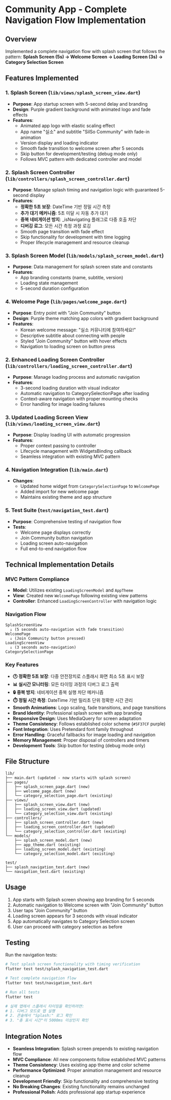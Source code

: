 # Community App - Complete Navigation Flow Implementation

## Overview
Implemented a complete navigation flow with splash screen that follows the pattern:
**Splash Screen (5s) → Welcome Screen → Loading Screen (3s) → Category Selection Screen**

## Features Implemented

### 1. Splash Screen (`lib/views/splash_screen_view.dart`)
- **Purpose**: App startup screen with 5-second delay and branding
- **Design**: Purple gradient background with animated logo and fade effects
- **Features**:
  - Animated app logo with elastic scaling effect
  - App name "실소" and subtitle "SilSo Community" with fade-in animation
  - Version display and loading indicator
  - Smooth fade transition to welcome screen after 5 seconds
  - Skip button for development/testing (debug mode only)
  - Follows MVC pattern with dedicated controller and model

### 2. Splash Screen Controller (`lib/controllers/splash_screen_controller.dart`)
- **Purpose**: Manage splash timing and navigation logic with guaranteed 5-second display
- **Features**:
  - **정확한 5초 보장**: DateTime 기반 정밀 시간 측정
  - **추가 대기 메커니즘**: 5초 미달 시 자동 추가 대기
  - **중복 네비게이션 방지**: _isNavigating 플래그로 다중 호출 차단
  - **디버깅 로그**: 모든 시간 측정 과정 로깅
  - Smooth page transition with fade effect
  - Skip functionality for development with time logging
  - Proper lifecycle management and resource cleanup

### 3. Splash Screen Model (`lib/models/splash_screen_model.dart`)
- **Purpose**: Data management for splash screen state and constants
- **Features**:
  - App branding constants (name, subtitle, version)
  - Loading state management
  - 5-second duration configuration

### 4. Welcome Page (`lib/pages/welcome_page.dart`)
- **Purpose**: Entry point with "Join Community" button
- **Design**: Purple theme matching app colors with gradient background
- **Features**:
  - Korean welcome message: "실소 커뮤니티에 참여하세요!"
  - Descriptive subtitle about connecting with people
  - Styled "Join Community" button with hover effects
  - Navigation to loading screen on button press

### 2. Enhanced Loading Screen Controller (`lib/controllers/loading_screen_controller.dart`)
- **Purpose**: Manage loading process and automatic navigation
- **Features**:
  - 3-second loading duration with visual indicator
  - Automatic navigation to CategorySelectionPage after loading
  - Context-aware navigation with proper mounting checks
  - Error handling for image loading failures

### 3. Updated Loading Screen View (`lib/views/loading_screen_view.dart`)
- **Purpose**: Display loading UI with automatic progression
- **Features**:
  - Proper context passing to controller
  - Lifecycle management with WidgetsBinding callback
  - Seamless integration with existing MVC pattern

### 4. Navigation Integration (`lib/main.dart`)
- **Changes**: 
  - Updated home widget from `CategorySelectionPage` to `WelcomePage`
  - Added import for new welcome page
  - Maintains existing theme and app structure

### 5. Test Suite (`test/navigation_test.dart`)
- **Purpose**: Comprehensive testing of navigation flow
- **Tests**:
  - Welcome page displays correctly
  - Join Community button navigation
  - Loading screen auto-navigation
  - Full end-to-end navigation flow

## Technical Implementation Details

### MVC Pattern Compliance
- **Model**: Utilizes existing `LoadingScreenModel` and `AppTheme`
- **View**: Created new `WelcomePage` following existing view patterns
- **Controller**: Enhanced `LoadingScreenController` with navigation logic

### Navigation Flow
```
SplashScreenView 
  ↓ (5 seconds auto-navigation with fade transition)
WelcomePage 
  ↓ (Join Community button pressed)
LoadingScreenView 
  ↓ (3 seconds auto-navigation)
CategorySelectionPage
```

### Key Features
- **🕐 정확한 5초 보장**: 다중 안전장치로 스플래시 화면 최소 5초 표시 보장
- **📊 실시간 모니터링**: 모든 타이밍 과정의 디버그 로그 출력
- **🔒 중복 방지**: 네비게이션 중복 실행 차단 메커니즘
- **⏱️ 정밀 시간 측정**: DateTime 기반 밀리초 단위 정확한 시간 관리
- **Smooth Animations**: Logo scaling, fade transitions, and page transitions
- **Brand Identity**: Professional splash screen with app branding
- **Responsive Design**: Uses MediaQuery for screen adaptation
- **Theme Consistency**: Follows established color scheme (`#5F37CF` purple)
- **Font Integration**: Uses Pretendard font family throughout
- **Error Handling**: Graceful fallbacks for image loading and navigation
- **Memory Management**: Proper disposal of controllers and timers
- **Development Tools**: Skip button for testing (debug mode only)

## File Structure
```
lib/
├── main.dart (updated - now starts with splash screen)
├── pages/
│   ├── splash_screen_page.dart (new)
│   ├── welcome_page.dart (new)
│   └── category_selection_page.dart (existing)
├── views/
│   ├── splash_screen_view.dart (new)
│   ├── loading_screen_view.dart (updated)
│   └── category_selection_view.dart (existing)
├── controllers/
│   ├── splash_screen_controller.dart (new)
│   ├── loading_screen_controller.dart (updated)
│   └── category_selection_controller.dart (existing)
└── models/
    ├── splash_screen_model.dart (new)
    ├── app_theme.dart (existing)
    ├── loading_screen_model.dart (existing)
    └── category_selection_model.dart (existing)

test/
├── splash_navigation_test.dart (new)
└── navigation_test.dart (existing)
```

## Usage
1. App starts with Splash screen showing app branding for 5 seconds
2. Automatic navigation to Welcome screen with "Join Community" button
3. User taps "Join Community" button
4. Loading screen appears for 3 seconds with visual indicator
5. App automatically navigates to Category Selection screen
6. User can proceed with category selection as before

## Testing
Run the navigation tests:
```bash
# Test splash screen functionality with timing verification
flutter test test/splash_navigation_test.dart

# Test complete navigation flow
flutter test test/navigation_test.dart

# Run all tests
flutter test

# 실제 앱에서 스플래시 타이밍을 확인하려면:
# 1. 디버그 모드로 앱 실행
# 2. 콘솔에서 "Splash:" 로그 확인
# 3. "총 표시 시간"이 5000ms 이상인지 확인
```

## Integration Notes
- **Seamless Integration**: Splash screen prepends to existing navigation flow
- **MVC Compliance**: All new components follow established MVC patterns
- **Theme Consistency**: Uses existing app theme and color scheme
- **Performance Optimized**: Proper animation management and resource cleanup
- **Development Friendly**: Skip functionality and comprehensive testing
- **No Breaking Changes**: Existing functionality remains unchanged
- **Professional Polish**: Adds professional app startup experience